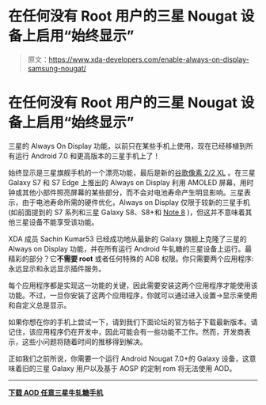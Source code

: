 # 在任何没有 Root 用户的三星 Nougat 设备上启用“始终显示”

> 原文：<https://www.xda-developers.com/enable-always-on-display-samsung-nougat/>

# 在任何没有 Root 用户的三星 Nougat 设备上启用“始终显示”

三星的 Always On Display 功能，以前只在某些手机上使用，现在已经移植到所有运行 Android 7.0 和更高版本的三星手机上了！

始终显示是三星旗舰手机的一个漂亮功能，最后是新的[谷歌像素 2/2 XL](https://www.xda-developers.com/google-pixel-2-xl-announced-price/) 。在三星 Galaxy S7 和 S7 Edge 上推出的 Always on Display 利用 AMOLED 屏幕，用时钟或其他小部件照亮屏幕的某些部分，而不会对电池寿命产生明显影响。三星表示，由于电池寿命所需的硬件优化，Always on Display 仅限于较新的三星手机(如前面提到的 S7 系列和三星 Galaxy S8、S8+和 [Note 8](https://www.xda-developers.com/galaxy-note-8-835-rear-cameras-spen/) )，但这并不意味着其他三星设备不能享受该功能。

XDA 成员 Sachin Kumar53 已经成功地从最新的 Galaxy 旗舰上克隆了三星的 Always on Display 功能，并在所有运行 Android 牛轧糖的三星设备上运行。最精彩的部分？它**不需要 root** 或者任何特殊的 ADB 权限。你只需要两个应用程序:永远显示和永远显示插件服务。

每个应用程序都是实现这一功能的关键，因此需要安装这两个应用程序才能使用该功能。不过，一旦你安装了这两个应用程序，你就可以通过进入设置->显示来使用和自定义总是显示。

如果你想在你的手机上尝试一下，请到我们下面论坛的官方帖子下载最新版本。请记住，该应用程序仍在开发中，因此可能会有一些功能不工作。然而，开发商表示，这些小问题将随着时间的推移得到解决。

正如我们之前所说，你需要一个运行 Android Nougat 7.0+的 Galaxy 设备，这意味着旧的三星 Galaxy 用户以及基于 AOSP 的定制 rom 将无法使用 AOD。

* * *

[**下载 AOD 任意三星牛轧糖手机**](https://forum.xda-developers.com/android/apps-games/root-display-samsung-device-running-t3691231)
